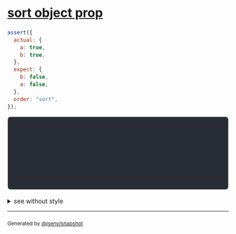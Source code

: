 # [sort object prop](../../object.test.js#L411)

```js
assert({
  actual: {
    a: true,
    b: true,
  },
  expect: {
    b: false,
    a: false,
  },
  order: "sort",
});
```

![img](throw.svg)

<details>
  <summary>see without style</summary>

```console
AssertionError: actual and expect are different

actual: {
  a: true,
  b: true,
}
expect: {
  a: false,
  b: false,
}
```

</details>


---

<sub>
  Generated by <a href="https://github.com/jsenv/core/tree/main/packages/tooling/snapshot">@jsenv/snapshot</a>
</sub>
